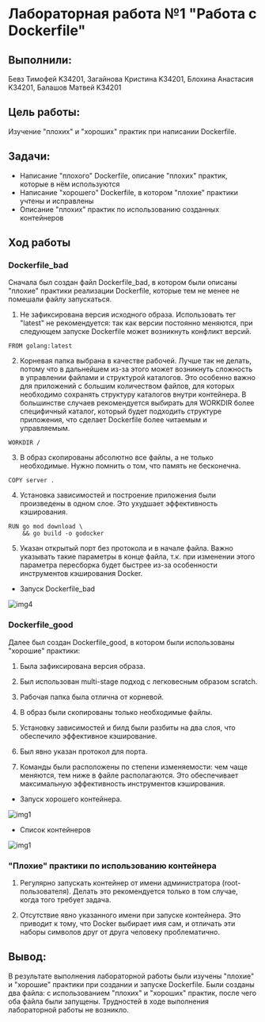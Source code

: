 
# Лабораторная работа №1 "Работа с Dockerfile"

## Выполнили: 
Бевз Тимофей K34201, Загайнова Кристина K34201, Блохина Анастасия K34201, Балашов Матвей K34201

## Цель работы:
Изучение "плохих" и "хороших" практик при написании Dockerfile.

## Задачи:
* Написание "плохого" Dockerfile, описание "плохих" практик, которые в нём используются
* Написание "хорошего" Dockerfile, в котором "плохие" практики учтены и исправлены
* Описание "плохих" практик по использованию созданных контейнеров  

## Ход работы

### Dockerfile_bad

Сначала был создан файл Dockerfile_bad, в котором были описаны "плохие" практики реализации Dockerfile, которые тем не менее не помешали файлу запускаться.

1.  Не зафиксирована версия исходного образа. Использовать тег "latest" не рекомендуется: так как версии постоянно меняются, при следующем запуске Dockerfile может возникнуть конфликт версий.
```
FROM golang:latest
```

2. Корневая папка выбрана в качестве рабочей. Лучше так не делать, потому что в дальнейшем из-за этого может возникнуть сложность в управлении файлами и структурой каталогов. Это особенно важно для приложений с большим количеством файлов, для которых необходимо сохранять структуру каталогов внутри контейнера. В большинстве случаев рекомендуется выбирать для WORKDIR более специфичный каталог, который будет подходить структуре приложения, что сделает Dockerfile более читаемым и управляемым.

```
WORKDIR /
```

3. В образ скопированы абсолютно все файлы, а не только необходимые. Нужно помнить о том, что память не бесконечна.

```
COPY server .
```

4. Установка зависимостей и построение приложения были произведены в одном слое. Это ухудшает эффективность кэширования.

```
RUN go mod download \
    && go build -o godocker
```

5. Указан открытый порт без протокола и в начале файла. Важно указывать такие параметры в конце файла, т.к. при изменении этого параметра пересборка будет быстрее из-за особенности инструментов кэширования Docker.

* Запуск Dockerfile_bad

![img4](./img/bad.jpg)

### Dockerfile_good

Далее был создан Dockerfile_good, в котором были использованы "хорошие" практики:

1. Была зафиксирована версия образа.

2. Был использован multi-stage подход с легковесным образом scratch.

3. Рабочая папка была отлична от корневой.

4. В образ были скопированы только необходимые файлы.

5. Установку зависимостей и билд были разбиты на два слоя, что обеспечило эффективное кэширование.

6. Был явно указан протокол для порта.

7. Команды были расположены по степени изменяемости: чем чаще меняются, тем ниже в файле располагаются. Это обеспечивает максимальную эффективность инструментов кэширования.

* Запуск хорошего контейнера.

![img1](./img/good.jpg)

* Список контейнеров

![img1](./img/list.jpg)

### "Плохие" практики по использованию контейнера

1. Регулярно запускать контейнер от имени администратора (root-пользователя). Делать это рекомендуется только в том случае, когда того требует задача.

2. Отсутствие явно указанного имени при запуске контейнера. Это приводит к тому, что Docker выбирает имя сам, и отличать эти наборы символов друг от друга человеку проблематично.


## Вывод:
В результате выполнения лабораторной работы были изучены "плохие" и "хорошие" практики при создании и запуске Dockerfile. Были созданы два файла: с использованием "плохих" и "хороших" практик, после чего оба файла были запущены. Трудностей в ходе выполнения лабораторной работы не возникло.
